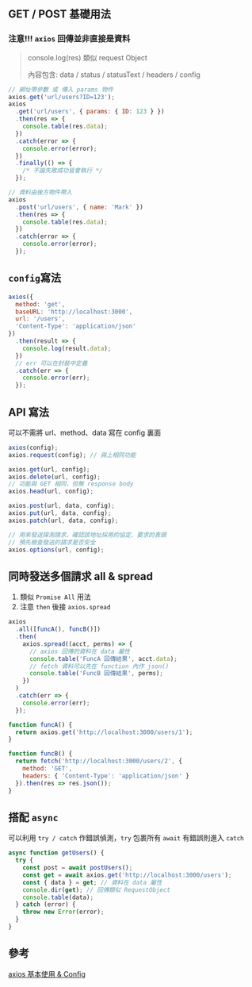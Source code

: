 ## GET / POST 基礎用法

### 注意!!! `axios` 回傳並非直接是資料

> console.log(res) 類似 request Object
>
> 內容包含: data / status / statusText / headers / config

```js
// 網址帶參數 或 傳入 params 物件
axios.get('url/users?ID=123');
axios
  .get('url/users', { params: { ID: 123 } })
  .then(res => {
    console.table(res.data);
  })
  .catch(error => {
    console.error(error);
  })
  .finally(() => {
    /* 不論失敗成功皆會執行 */
  });

// 資料由後方物件帶入
axios
  .post('url/users', { name: 'Mark' })
  .then(res => {
    console.table(res.data);
  })
  .catch(error => {
    console.error(error);
  });
```

## `config`寫法

```js
axios({
  method: 'get',
  baseURL: 'http://localhost:3000',
  url: '/users',
  'Content-Type': 'application/json'
})
  .then(result => {
    console.log(result.data);
  })
  // err 可以在封裝中定義
  .catch(err => {
    console.error(err);
  });
```

## API 寫法

可以不需將 url、method、data 寫在 config 裏面

```js
axios(config);
axios.request(config); // 與上相同功能

axios.get(url, config);
axios.delete(url, config);
// 功能與 GET 相同，但無 response body
axios.head(url, config);

axios.post(url, data, config);
axios.put(url, data, config);
axios.patch(url, data, config);

// 用來發送探測請求，確認該地址採用的協定、要求的表頭
// 預先檢查發送的請求是否安全
axios.options(url, config);
```

## 同時發送多個請求 all & spread

1.  類似 `Promise All` 用法
2.  注意 `then` 後接 `axios.spread`

```js
axios
  .all([funcA(), funcB()])
  .then(
    axios.spread((acct, perms) => {
      // axios 回傳的資料在 data 屬性
      console.table('FuncA 回傳結果', acct.data);
      // fetch 資料可以先在 function 內作 json()
      console.table('FuncB 回傳結果', perms);
    })
  )
  .catch(err => {
    console.error(err);
  });

function funcA() {
  return axios.get('http://localhost:3000/users/1');
}

function funcB() {
  return fetch('http://localhost:3000/users/2', {
    method: 'GET',
    headers: { 'Content-Type': 'application/json' }
  }).then(res => res.json());
}
```

## 搭配 `async`

可以利用 `try / catch` 作錯誤偵測，`try` 包裹所有 `await` 有錯誤則進入 `catch`

```js
async function getUsers() {
  try {
    const post = await postUsers();
    const get = await axios.get('http://localhost:3000/users');
    const { data } = get; // 資料在 data 屬性
    console.dir(get); // 回傳類似 RequestObject
    console.table(data);
  } catch (error) {
    throw new Error(error);
  }
}
```

## 參考

[axios 基本使用 & Config](https://ithelp.ithome.com.tw/articles/10212120)
